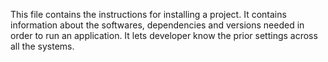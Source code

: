 This file contains the instructions for installing a project. It contains information about the softwares, dependencies and versions needed in order to run an application. It lets developer know the prior settings across all the systems.